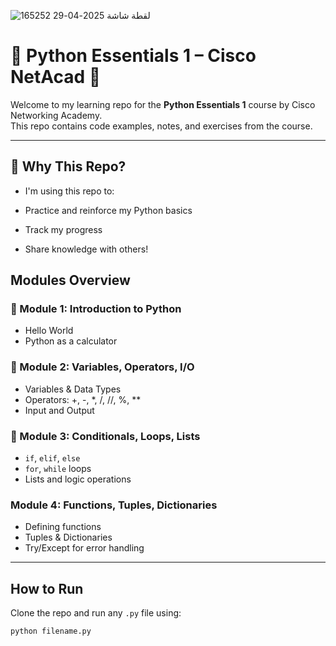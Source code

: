 
![لقطة شاشة 2025-04-29 165252](https://github.com/user-attachments/assets/592622ce-e66c-419e-8ad9-cca1c0147879)

# 🐍 Python Essentials 1 – Cisco NetAcad 🐍

Welcome to my learning repo for the **Python Essentials 1** course by Cisco Networking Academy.  
This repo contains code examples, notes, and exercises from the course. 

---
## 🌟 Why This Repo?
- I'm using this repo to:

- Practice and reinforce my Python basics

- Track my progress

- Share knowledge with others!



## Modules Overview

### 📘 Module 1: Introduction to Python
- Hello World
- Python as a calculator

### 🔢 Module 2: Variables, Operators, I/O
- Variables & Data Types
- Operators: +, -, *, /, //, %, **
- Input and Output

### 🔄 Module 3: Conditionals, Loops, Lists
- `if`, `elif`, `else`
- `for`, `while` loops
- Lists and logic operations

###  Module 4: Functions, Tuples, Dictionaries
- Defining functions
- Tuples & Dictionaries
- Try/Except for error handling

---

##  How to Run

Clone the repo and run any `.py` file using:

```bash
python filename.py


